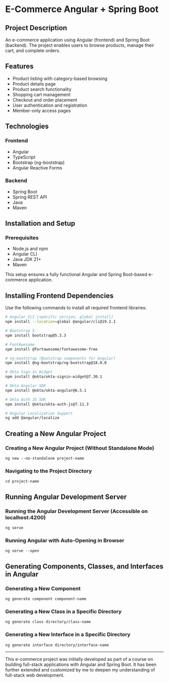 # E-Commerce Angular + Spring Boot

## Project Description
An e-commerce application using Angular (frontend) and Spring Boot (backend). The project enables users to browse products, manage their cart, and complete orders.

## Features
- Product listing with category-based browsing
- Product details page
- Product search functionality
- Shopping cart management
- Checkout and order placement
- User authentication and registration
- Member-only access pages

## Technologies

### Frontend
- Angular
- TypeScript
- Bootstrap (ng-bootstrap)
- Angular Reactive Forms

### Backend
- Spring Boot
- Spring REST API
- Java
- Maven

## Installation and Setup

### Prerequisites
- Node.js and npm
- Angular CLI
- Java JDK 21+
- Maven

This setup ensures a fully functional Angular and Spring Boot-based e-commerce application.

## Installing Frontend Dependencies

Use the following commands to install all required frontend libraries:

```bash
# Angular CLI (specific version, global install)
npm install --location=global @angular/cli@19.2.1

# Bootstrap 5
npm install bootstrap@5.3.3

# FontAwesome
npm install @fortawesome/fontawesome-free

# ng-bootstrap (Bootstrap components for Angular)
npm install @ng-bootstrap/ng-bootstrap@18.0.0

# Okta Sign-In Widget
npm install @okta/okta-signin-widget@7.30.1

# Okta Angular SDK
npm install @okta/okta-angular@6.5.1

# Okta Auth JS SDK
npm install @okta/okta-auth-js@7.11.3

# Angular Localization Support
ng add @angular/localize
```

## Creating a New Angular Project

### Creating a New Angular Project (Without Standalone Mode)
```
ng new --no-standalone project-name
```

### Navigating to the Project Directory
```
cd project-name
```

## Running Angular Development Server

### Running the Angular Development Server (Accessible on localhost:4200)
```
ng serve
```

### Running Angular with Auto-Opening in Browser
```
ng serve --open
```

## Generating Components, Classes, and Interfaces in Angular

### Generating a New Component
```
ng generate component component-name
```

### Generating a New Class in a Specific Directory
```
ng generate class directory/class-name
```

### Generating a New Interface in a Specific Directory
```
ng generate interface directory/interface-name
```

---

This e-commerce project was initially developed as part of a course on building full-stack applications with Angular and Spring Boot. It has been further extended and customized by me to deepen my understanding of full-stack web development.

